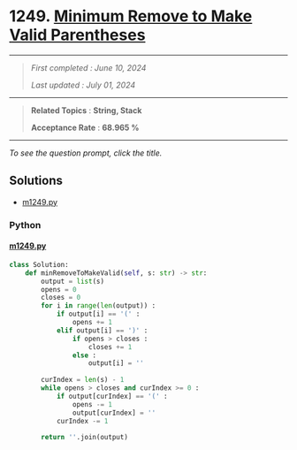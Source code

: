# 1249. [Minimum Remove to Make Valid Parentheses](<https://leetcode.com/problems/minimum-remove-to-make-valid-parentheses>)

------

> *First completed : June 10, 2024*
>
> *Last updated : July 01, 2024*


------

> **Related Topics** : **String, Stack**
>
> **Acceptance Rate** : **68.965 %**


------

*To see the question prompt, click the title.*

## Solutions

- [m1249.py](<../my-submissions/m1249.py>)
### Python
#### [m1249.py](<../my-submissions/m1249.py>)
```Python
class Solution:
    def minRemoveToMakeValid(self, s: str) -> str:
        output = list(s)
        opens = 0
        closes = 0
        for i in range(len(output)) :
            if output[i] == '(' :
                opens += 1
            elif output[i] == ')' :
                if opens > closes :
                    closes += 1
                else :
                    output[i] = ''
        
        curIndex = len(s) - 1
        while opens > closes and curIndex >= 0 :
            if output[curIndex] == '(' :
                opens -= 1
                output[curIndex] = ''
            curIndex -= 1
            
        return ''.join(output)
```

